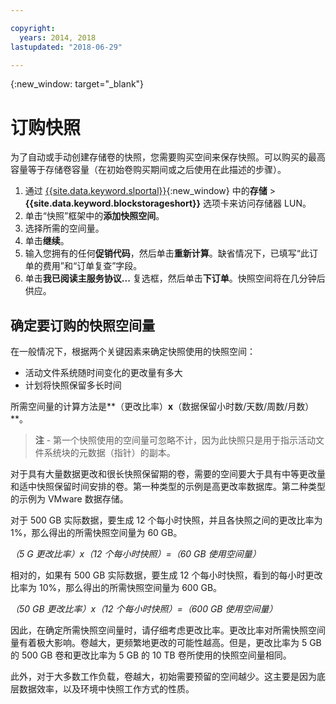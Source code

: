 ```yaml
---

copyright:
  years: 2014, 2018
lastupdated: "2018-06-29"

---
```

{:new_window: target="_blank"}

# 订购快照

为了自动或手动创建存储卷的快照，您需要购买空间来保存快照。可以购买的最高容量等于存储卷容量（在初始卷购买期间或之后使用在此描述的步骤）。

1. 通过 [{{site.data.keyword.slportal}}](https://control.softlayer.com/){:new_window} 中的**存储** > **{{site.data.keyword.blockstorageshort}}** 选项卡来访问存储器 LUN。
2. 单击“快照”框架中的**添加快照空间**。
3. 选择所需的空间量。
4. 单击**继续**。
5. 输入您拥有的任何**促销代码**，然后单击**重新计算**。缺省情况下，已填写“此订单的费用”和“订单复查”字段。
6. 单击**我已阅读主服务协议...** 复选框，然后单击**下订单**。快照空间将在几分钟后供应。

## 确定要订购的快照空间量

在一般情况下，根据两个关键因素来确定快照使用的快照空间：
- 活动文件系统随时间变化的更改量有多大
- 计划将快照保留多长时间  

所需空间量的计算方法是**（更改比率）**x**（数据保留小时数/天数/周数/月数）**。  
>**注** - 第一个快照使用的空间量可忽略不计，因为此快照只是用于指示活动文件系统块的元数据（指针）的副本。 

对于具有大量数据更改和很长快照保留期的卷，需要的空间要大于具有中等更改量和适中快照保留时间安排的卷。第一种类型的示例是高更改率数据库。第二种类型的示例为 VMware 数据存储。

对于 500 GB 实际数据，要生成 12 个每小时快照，并且各快照之间的更改比率为 1%，那么得出的所需快照空间量为 60 GB。

*（5 G 更改比率）x（12 个每小时快照）=（60 GB 使用空间量）*

相对的，如果有 500 GB 实际数据，要生成 12 个每小时快照，看到的每小时更改比率为 10%，那么得出的所需快照空间量为 600 GB。

*（50 GB 更改比率）x（12 个每小时快照）=（600 GB 使用空间量）*

因此，在确定所需快照空间量时，请仔细考虑更改比率。更改比率对所需快照空间量有着极大影响。卷越大，更频繁地更改的可能性越高。但是，更改比率为 5 GB 的 500 GB 卷和更改比率为 5 GB 的 10 TB 卷所使用的快照空间量相同。

此外，对于大多数工作负载，卷越大，初始需要预留的空间越少。这主要是因为底层数据效率，以及环境中快照工作方式的性质。
